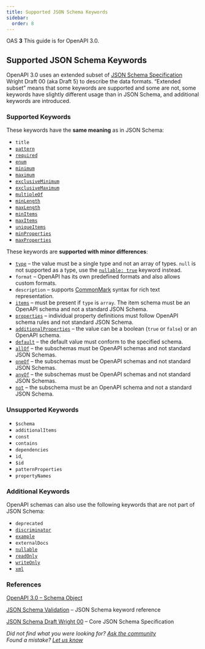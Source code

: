 ```yaml
---
title: Supported JSON Schema Keywords
sidebar:
  order: 8
---
```


OAS **3** This guide is for OpenAPI 3.0.

## Supported JSON Schema Keywords

OpenAPI 3.0 uses an extended subset of [JSON Schema Specification](http://json-schema.org) Wright Draft 00 (aka Draft 5) to describe the data formats. “Extended subset” means that some keywords are supported and some are not, some keywords have slightly different usage than in JSON Schema, and additional keywords are introduced.

### Supported Keywords

These keywords have the **same meaning** as in JSON Schema:

- `title`
- [`pattern`](/docs/specification/data-models/data-types/#pattern)
- [`required`](/docs/specification/data-models/data-types/#required)
- [`enum`](/docs/specification/data-models/enums/)
- [`minimum`](/docs/specification/data-models/data-types/#range)
- [`maximum`](/docs/specification/data-models/data-types/#range)
- [`exclusiveMinimum`](/docs/specification/data-models/data-types/#range)
- [`exclusiveMaximum`](/docs/specification/data-models/data-types/#range)
- [`multipleOf`](/docs/specification/data-models/data-types/#multipleOf)
- [`minLength`](/docs/specification/data-models/data-types/#string)
- [`maxLength`](/docs/specification/data-models/data-types/#string)
- [`minItems`](/docs/specification/data-models/data-types/#array-length)
- [`maxItems`](/docs/specification/data-models/data-types/#array-length)
- [`uniqueItems`](/docs/specification/data-models/data-types/#uniqueItems)
- [`minProperties`](/docs/specification/data-models/data-types/#property-count)
- [`maxProperties`](/docs/specification/data-models/data-types/#property-count)

These keywords are **supported with minor differences**:

- [`type`](/docs/specification/data-models/data-types/#type) – the value must be a single type and not an array of types. `null` is not supported as a type, use the [`nullable: true`](/docs/specification/data-models/data-types/#null) keyword instead.
- `format` – OpenAPI has its own predefined formats and also allows custom formats.
- `description` – supports [CommonMark](http://commonmark.org/help/) syntax for rich text representation.
- [`items`](/docs/specification/data-models/data-types/#array) – must be present if `type` is `array`. The item schema must be an OpenAPI schema and not a standard JSON Schema.
- [`properties`](/docs/specification/data-models/data-types/#object) – individual property definitions must follow OpenAPI schema rules and not standard JSON Schema.
- [`additionalProperties`](/docs/specification/data-models/data-types/#additionalProperties) – the value can be a boolean (`true` or `false`) or an OpenAPI schema.
- [`default`](/docs/specification/data-models/data-types/#default) – the default value must conform to the specified schema.
- [`allOf`](/docs/specification/data-models/oneof-anyof-allof-not/) – the subschemas must be OpenAPI schemas and not standard JSON Schemas.
- [`oneOf`](/docs/specification/data-models/oneof-anyof-allof-not/) – the subschemas must be OpenAPI schemas and not standard JSON Schemas.
- [`anyOf`](/docs/specification/data-models/oneof-anyof-allof-not/) – the subschemas must be OpenAPI schemas and not standard JSON Schemas.
- [`not`](/docs/specification/data-models/oneof-anyof-allof-not/) – the subschema must be an OpenAPI schema and not a standard JSON Schema.

### Unsupported Keywords

- `$schema`
- `additionalItems`
- `const`
- `contains`
- `dependencies`
- `id`,
- `$id`
- `patternProperties`
- `propertyNames`

### Additional Keywords

OpenAPI schemas can also use the following keywords that are not part of JSON Schema:

- `deprecated`
- [`discriminator`](/docs/specification/data-models/inheritance-and-polymorphism/)
- [`example`](/docs/specification/adding-examples/)
- `externalDocs`
- [`nullable`](/docs/specification/data-models/data-types/#null)
- [`readOnly`](/docs/specification/data-models/data-types/#readonly-writeonly)
- [`writeOnly`](/docs/specification/data-models/data-types/#readonly-writeonly)
- [`xml`](/docs/specification/data-models/representing-xml/)

### References

[OpenAPI 3.0 – Schema Object](https://github.com/OAI/OpenAPI-Specification/blob/master/versions/3.0.3.md#schema-object)

[JSON Schema Validation](https://tools.ietf.org/html/draft-wright-json-schema-validation-00) – JSON Schema keyword reference

[JSON Schema Draft Wright 00](https://tools.ietf.org/html/draft-wright-json-schema-00) – Core JSON Schema Specification

_Did not find what you were looking for? [Ask the community](https://community.smartbear.com/t5/Swagger-Open-Source-Tools/bd-p/SwaggerOSTools)  
Found a mistake? [Let us know](https://github.com/swagger-api/swagger.io/issues)_
